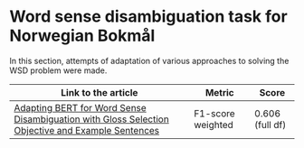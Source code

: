 # Word sense disambiguation task for Norwegian Bokmål

In this section, attempts of adaptation of various approaches to solving the WSD problem were made.

Link to the article| Metric | Score
|---|---|---|
[Adapting BERT for Word Sense Disambiguation with Gloss Selection Objective and Example Sentences](https://github.com/BPYap/BERT-WSD) | F1-score weighted| 0.606 (full df)
